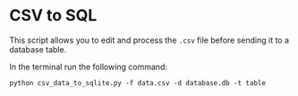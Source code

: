 # CSV to SQL

This script allows you to edit and process the `.csv` file before sending it to a database table.

In the terminal run the following command:

`python csv_data_to_sqlite.py -f data.csv -d database.db -t table`
